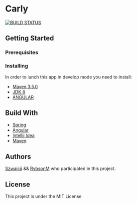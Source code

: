 # Carly
[![BUILD STATUS](https://travis-ci.com/RybaMarcin/carly.svg?token=d6EjrzLxCzqEWporBxDp&branch=master)](https://travis-ci.com/RybaMarcin/carly)

## Getting Started
### Prerequisites

### Installing

In order to lunch this app in develop mode you need to install:
* [Maven 3.5.0](https://maven.apache.org)
* [JDK 8](http://www.oracle.com/technetwork/java/javase/downloads/jdk8-downloads-2133151.html)
* [ANGULAR](https://angular.io/)

## Build With

* [Spring](https://spring.io/)
* [Angular](https://angular.io/)
* [Intellij Idea](https://www.jetbrains.com/idea)
* [Maven](https://maven.apache.org)

## Authors
[Szwajcii](https://github.com/Szwajcii) &&
[RybsonM](https://github.com/RybaMarcin)
who participated in this project.

## License

This project is under the MIT License